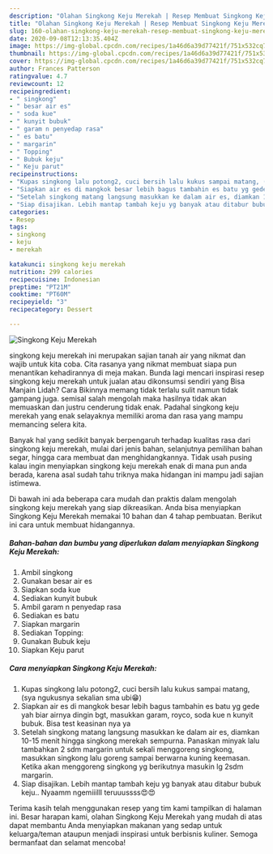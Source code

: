 ```yaml
---
description: "Olahan Singkong Keju Merekah | Resep Membuat Singkong Keju Merekah Yang Enak Banget"
title: "Olahan Singkong Keju Merekah | Resep Membuat Singkong Keju Merekah Yang Enak Banget"
slug: 160-olahan-singkong-keju-merekah-resep-membuat-singkong-keju-merekah-yang-enak-banget
date: 2020-09-08T12:13:35.404Z
image: https://img-global.cpcdn.com/recipes/1a46d6a39d77421f/751x532cq70/singkong-keju-merekah-foto-resep-utama.jpg
thumbnail: https://img-global.cpcdn.com/recipes/1a46d6a39d77421f/751x532cq70/singkong-keju-merekah-foto-resep-utama.jpg
cover: https://img-global.cpcdn.com/recipes/1a46d6a39d77421f/751x532cq70/singkong-keju-merekah-foto-resep-utama.jpg
author: Frances Patterson
ratingvalue: 4.7
reviewcount: 12
recipeingredient:
- " singkong"
- " besar air es"
- " soda kue"
- " kunyit bubuk"
- " garam n penyedap rasa"
- " es batu"
- " margarin"
- " Topping"
- " Bubuk keju"
- " Keju parut"
recipeinstructions:
- "Kupas singkong lalu potong2, cuci bersih lalu kukus sampai matang, (sya ngukusnya sekalian sma ubi😁)"
- "Siapkan air es di mangkok besar lebih bagus tambahin es batu yg gede yah biar airnya dingin bgt, masukkan garam, royco, soda kue n kunyit bubuk. Bisa test keasinan nya ya"
- "Setelah singkong matang langsung masukkan ke dalam air es, diamkan 10-15 menit hingga singkong merekah sempurna. Panaskan minyak lalu tambahkan 2 sdm margarin untuk sekali menggoreng singkong, masukkan singkong lalu goreng sampai berwarna kuning keemasan. Ketika akan menggoreng singkong yg berikutnya masukin lg 2sdm margarin."
- "Siap disajikan. Lebih mantap tambah keju yg banyak atau ditabur bubuk keju.. Nyaamm ngemiiilll teruuussss😍😍"
categories:
- Resep
tags:
- singkong
- keju
- merekah

katakunci: singkong keju merekah 
nutrition: 299 calories
recipecuisine: Indonesian
preptime: "PT21M"
cooktime: "PT60M"
recipeyield: "3"
recipecategory: Dessert

---
```



![Singkong Keju Merekah](https://img-global.cpcdn.com/recipes/1a46d6a39d77421f/751x532cq70/singkong-keju-merekah-foto-resep-utama.jpg)


singkong keju merekah ini merupakan sajian tanah air yang nikmat dan wajib untuk kita coba. Cita rasanya yang nikmat membuat siapa pun menantikan kehadirannya di meja makan.
Bunda lagi mencari inspirasi resep singkong keju merekah untuk jualan atau dikonsumsi sendiri yang Bisa Manjain Lidah? Cara Bikinnya memang tidak terlalu sulit namun tidak gampang juga. semisal salah mengolah maka hasilnya tidak akan memuaskan dan justru cenderung tidak enak. Padahal singkong keju merekah yang enak selayaknya memiliki aroma dan rasa yang mampu memancing selera kita.

Banyak hal yang sedikit banyak berpengaruh terhadap kualitas rasa dari singkong keju merekah, mulai dari jenis bahan, selanjutnya pemilihan bahan segar, hingga cara membuat dan menghidangkannya. Tidak usah pusing kalau ingin menyiapkan singkong keju merekah enak di mana pun anda berada, karena asal sudah tahu triknya maka hidangan ini mampu jadi sajian istimewa.




Di bawah ini ada beberapa cara mudah dan praktis dalam mengolah singkong keju merekah yang siap dikreasikan. Anda bisa menyiapkan Singkong Keju Merekah memakai 10 bahan dan 4 tahap pembuatan. Berikut ini cara untuk membuat hidangannya.

<!--inarticleads1-->

##### Bahan-bahan dan bumbu yang diperlukan dalam menyiapkan Singkong Keju Merekah:

1. Ambil  singkong
1. Gunakan  besar air es
1. Siapkan  soda kue
1. Sediakan  kunyit bubuk
1. Ambil  garam n penyedap rasa
1. Sediakan  es batu
1. Siapkan  margarin
1. Sediakan  Topping:
1. Gunakan  Bubuk keju
1. Siapkan  Keju parut




<!--inarticleads2-->

##### Cara menyiapkan Singkong Keju Merekah:

1. Kupas singkong lalu potong2, cuci bersih lalu kukus sampai matang, (sya ngukusnya sekalian sma ubi😁)
1. Siapkan air es di mangkok besar lebih bagus tambahin es batu yg gede yah biar airnya dingin bgt, masukkan garam, royco, soda kue n kunyit bubuk. Bisa test keasinan nya ya
1. Setelah singkong matang langsung masukkan ke dalam air es, diamkan 10-15 menit hingga singkong merekah sempurna. Panaskan minyak lalu tambahkan 2 sdm margarin untuk sekali menggoreng singkong, masukkan singkong lalu goreng sampai berwarna kuning keemasan. Ketika akan menggoreng singkong yg berikutnya masukin lg 2sdm margarin.
1. Siap disajikan. Lebih mantap tambah keju yg banyak atau ditabur bubuk keju.. Nyaamm ngemiiilll teruuussss😍😍




Terima kasih telah menggunakan resep yang tim kami tampilkan di halaman ini. Besar harapan kami, olahan Singkong Keju Merekah yang mudah di atas dapat membantu Anda menyiapkan makanan yang sedap untuk keluarga/teman ataupun menjadi inspirasi untuk berbisnis kuliner. Semoga bermanfaat dan selamat mencoba!
